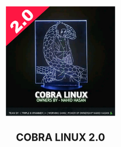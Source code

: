 <p align="center">
<img src='system/Picsart_22-08-26_15-39-27-764.jpg' style="height:300px;width:300px;" >
</p>
<h1 align=center>COBRA LINUX 2.0</h1>
